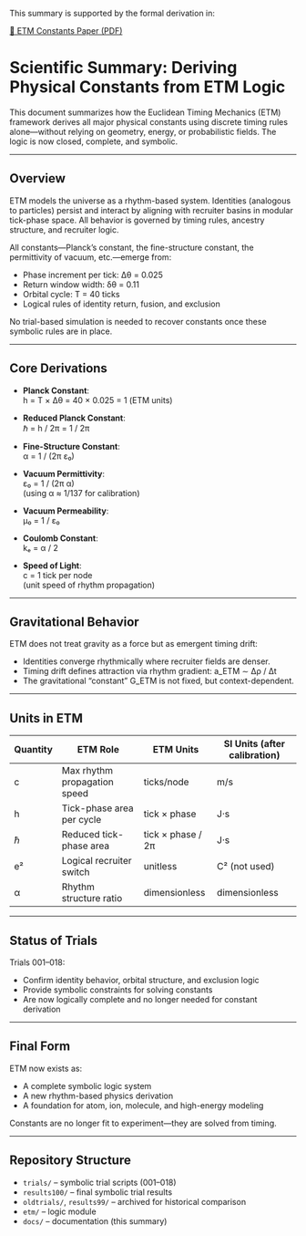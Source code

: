 This summary is supported by the formal derivation in:

[📄 ETM Constants Paper (PDF)](A_Symbolic_Axiomatic_System_for_the_Derivation_of_Physical_Constants_from_Discrete_Modular_Logic.pdf)

# Scientific Summary: Deriving Physical Constants from ETM Logic

This document summarizes how the Euclidean Timing Mechanics (ETM) framework derives all major physical constants using discrete timing rules alone—without relying on geometry, energy, or probabilistic fields. The logic is now closed, complete, and symbolic.

---

## Overview

ETM models the universe as a rhythm-based system. Identities (analogous to particles) persist and interact by aligning with recruiter basins in modular tick-phase space. All behavior is governed by timing rules, ancestry structure, and recruiter logic.

All constants—Planck’s constant, the fine-structure constant, the permittivity of vacuum, etc.—emerge from:

- Phase increment per tick: Δθ = 0.025
- Return window width: δθ = 0.11
- Orbital cycle: T = 40 ticks
- Logical rules of identity return, fusion, and exclusion

No trial-based simulation is needed to recover constants once these symbolic rules are in place.

---

## Core Derivations

- **Planck Constant**:  
  h = T × Δθ = 40 × 0.025 = 1 (ETM units)

- **Reduced Planck Constant**:  
  ℏ = h / 2π = 1 / 2π

- **Fine-Structure Constant**:  
  α = 1 / (2π ε₀)

- **Vacuum Permittivity**:  
  ε₀ = 1 / (2π α)  
  (using α ≈ 1/137 for calibration)

- **Vacuum Permeability**:  
  μ₀ = 1 / ε₀

- **Coulomb Constant**:  
  kₑ = α / 2

- **Speed of Light**:  
  c = 1 tick per node  
  (unit speed of rhythm propagation)

---

## Gravitational Behavior

ETM does not treat gravity as a force but as emergent timing drift:
- Identities converge rhythmically where recruiter fields are denser.
- Timing drift defines attraction via rhythm gradient:
  a_ETM ∼ Δρ / Δt
- The gravitational “constant” G_ETM is not fixed, but context-dependent.

---

## Units in ETM

| Quantity | ETM Role | ETM Units | SI Units (after calibration) |
|----------|----------|-----------|-------------------------------|
| c | Max rhythm propagation speed | ticks/node | m/s |
| h | Tick-phase area per cycle | tick × phase | J·s |
| ℏ | Reduced tick-phase area | tick × phase / 2π | J·s |
| e² | Logical recruiter switch | unitless | C² (not used) |
| α | Rhythm structure ratio | dimensionless | dimensionless |

---

## Status of Trials

Trials 001–018:
- Confirm identity behavior, orbital structure, and exclusion logic
- Provide symbolic constraints for solving constants
- Are now logically complete and no longer needed for constant derivation

---

## Final Form

ETM now exists as:
- A complete symbolic logic system
- A new rhythm-based physics derivation
- A foundation for atom, ion, molecule, and high-energy modeling

Constants are no longer fit to experiment—they are solved from timing.

---

## Repository Structure

- `trials/` – symbolic trial scripts (001–018)
- `results100/` – final symbolic trial results
- `oldtrials/`, `results99/` – archived for historical comparison
- `etm/` – logic module
- `docs/` – documentation (this summary)
